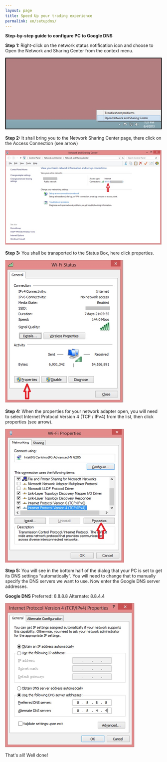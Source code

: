 ```yaml
---
layout: page
title: Speed Up your trading experience
permalink: en/setupdns/
---
```

**Step-by-step guide to configure PC to Google DNS**


**Step 1:** Right-click on the network status notification icon and choose to Open the Network and Sharing Center from the context menu.

![](/images/dns1.jpg)


**Step 2:** It shall bring you to the Network Sharing Center page, there click on the Access Connection (see arrow)

![](/images/dns2.jpg)


**Step 3:** You shall be transported to the Status Box, here click properties.

![](/images/dns3.jpg)


**Step 4:** When the properties for your network adapter open, you will need to select Internet Protocol Version 4 (TCP / IPv4) from the list, then click properties (see arrow).

![](/images/dns4.jpg)


**Step 5:** You will see in the bottom half of the dialog that your PC is set to get its DNS settings “automatically”. You will need to change that to manually specify the DNS servers we want to use. Now enter the Google DNS server addresses.

**Google DNS**
Preferred: 8.8.8.8
Alternate: 8.8.4.4

![](/images/dns5.jpg)


That's all! Well done!